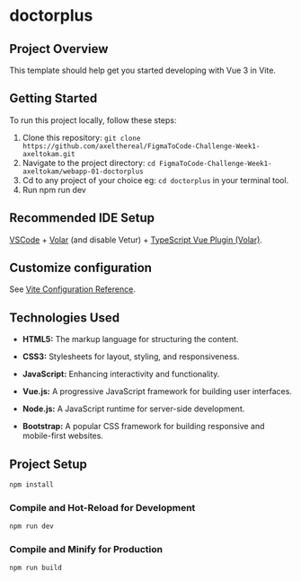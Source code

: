 # doctorplus

## Project Overview

This template should help get you started developing with Vue 3 in Vite.

## Getting Started

To run this project locally, follow these steps:

1. Clone this repository: `git clone https://github.com/axelthereal/FigmaToCode-Challenge-Week1-axeltokam.git`
2. Navigate to the project directory: `cd FigmaToCode-Challenge-Week1-axeltokam/webapp-01-doctorplus`
3. Cd to any project of your choice eg: `cd doctorplus` in your terminal tool.
4. Run npm run dev 


## Recommended IDE Setup

[VSCode](https://code.visualstudio.com/) + [Volar](https://marketplace.visualstudio.com/items?itemName=Vue.volar) (and disable Vetur) + [TypeScript Vue Plugin (Volar)](https://marketplace.visualstudio.com/items?itemName=Vue.vscode-typescript-vue-plugin).

## Customize configuration

See [Vite Configuration Reference](https://vitejs.dev/config/).

## Technologies Used

- **HTML5:** The markup language for structuring the content.
  
- **CSS3:** Stylesheets for layout, styling, and responsiveness.

- **JavaScript:** Enhancing interactivity and functionality.

- **Vue.js:** A progressive JavaScript framework for building user interfaces.

- **Node.js:** A JavaScript runtime for server-side development.

- **Bootstrap:** A popular CSS framework for building responsive and mobile-first websites.


## Project Setup

```sh
npm install
```

### Compile and Hot-Reload for Development

```sh
npm run dev
```

### Compile and Minify for Production

```sh
npm run build
```
